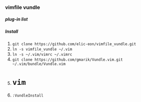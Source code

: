 ### vimfile vundle

##### plug-in list

##### Install
1. ``` git clone https://github.com/elic-eon/vimfile_vundle.git ```  
2. ``` ln -s vimfile_vundle ~/.vim ```
3. ``` ln -s ~/.vim/vimrc ~/.vimrc ```
4. ``` git clone https://github.com/gmarik/Vundle.vim.git ~/.vim/bundle/Vundle.vim ```
5. # ``` vim ```
6. ``` :VundleInstall ```
